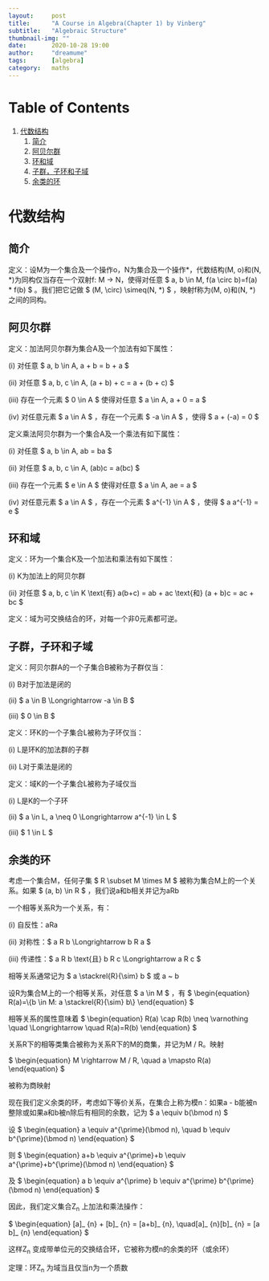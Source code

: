 ```yaml
---
layout:     post
title:      "A Course in Algebra(Chapter 1) by Vinberg"
subtitle:   "Algebraic Structure"
thumbnail-img: ""
date:       2020-10-28 19:00
author:     "dreamume"
tags: 		[algebra]
category:   maths
---
```

<head>
    <script src="https://cdn.mathjax.org/mathjax/latest/MathJax.js?config=TeX-AMS-MML_HTMLorMML" type="text/javascript"></script>
    <script type="text/x-mathjax-config">
        MathJax.Hub.Config({
            tex2jax: {
            skipTags: ['script', 'noscript', 'style', 'textarea', 'pre'],
            inlineMath: [['$','$']]
            }
        });
    </script>
</head>

# Table of Contents

1.  [代数结构](#org2500f14)
    1.  [简介](#org210ef2c)
    2.  [阿贝尔群](#orgc31e4b3)
    3.  [环和域](#orgc60734c)
    4.  [子群，子环和子域](#org19183fa)
    5.  [余类的环](#org5160204)


<a id="org2500f14"></a>

# 代数结构


<a id="org210ef2c"></a>

## 简介

定义：设M为一个集合及一个操作o，N为集合及一个操作\*，代数结构(M, o)和(N, \*)为同构仅当存在一个双射f: M -> N，使得对任意 $ a, b \\in M, f(a \\circ b)=f(a) \* f(b) $ 。我们把它记做 $ (M, \\circ) \\simeq(N, *) $ ，映射f称为(M, o)和(N, \*)之间的同构。


<a id="orgc31e4b3"></a>

## 阿贝尔群

定义：加法阿贝尔群为集合A及一个加法有如下属性：

(i) 对任意 $ a, b \\in A, a + b = b + a $

(ii) 对任意 $ a, b, c \\in A, (a + b) + c = a + (b + c) $

(iii) 存在一个元素 $ 0 \\in A $ 使得对任意 $ a \\in A, a + 0 = a  $

(iv) 对任意元素 $ a \\in A $ ，存在一个元素 $ -a \\in A $ ，使得 $ a + (-a) = 0 $

定义乘法阿贝尔群为一个集合A及一个乘法有如下属性：

(i) 对任意 $ a, b \\in A, ab = ba $

(ii) 对任意 $ a, b, c \\in A, (ab)c = a(bc) $

(iii) 存在一个元素 $ e \\in A $ 使得对任意 $ a \\in A, ae = a  $

(iv) 对任意元素 $ a \\in A $ ，存在一个元素 $ a^{-1} \\in A $ ，使得 $ a a^{-1} = e $


<a id="orgc60734c"></a>

## 环和域

定义：环为一个集合K及一个加法和乘法有如下属性：

(i) K为加法上的阿贝尔群

(ii) 对任意 $ a, b, c \\in K \\text{有} a(b+c) = ab + ac \\text{和} (a + b)c = ac + bc $

定义：域为可交换结合的环，对每一个非0元素都可逆。


<a id="org19183fa"></a>

## 子群，子环和子域

定义：阿贝尔群A的一个子集合B被称为子群仅当：

(i) B对于加法是闭的

(ii) $ a \\in B \\Longrightarrow -a \\in B $

(iii) $ 0 \\in B $

定义：环K的一个子集合L被称为子环仅当：

(i) L是环K的加法群的子群

(ii) L对于乘法是闭的

定义：域K的一个子集合L被称为子域仅当

(i) L是K的一个子环

(ii) $ a \\in L, a \\neq 0 \Longrightarrow a^{-1} \\in L $

(iii) $ 1 \\in L $


<a id="org5160204"></a>

## 余类的环

考虑一个集合M，任何子集 $ R \\subset M \\times M $ 被称为集合M上的一个关系。如果 $ (a, b) \\in R $ ，我们说a和b相关并记为aRb

一个相等关系R为一个关系，有：

(i) 自反性：aRa

(ii) 对称性：$ a R b \\Longrightarrow b R a $

(iii) 传递性：$ a R b \\text{且} b R c \\Longrightarrow a R c $

相等关系通常记为 $ a \\stackrel{R}{\\sim} b $ 或 a ~ b

设R为集合M上的一个相等关系，对任意 $ a \\in M $ ，有 $ \\begin{equation} R(a)=\\{b \\in M: a \\stackrel{R}{\\sim} b\\} \\end{equation} $

相等关系的属性意味着 $ \\begin{equation} R(a) \\cap R(b) \\neq \\varnothing \\quad \\Longrightarrow \\quad R(a)=R(b) \\end{equation} $

关系R下的相等类集合被称为关系R下的M的商集，并记为M / R。映射

$ \\begin{equation} M \\rightarrow M / R, \\quad a \\mapsto R(a) \\end{equation} $

被称为商映射

现在我们定义余类的环，考虑如下等价关系，在集合上称为模n：如果a - b能被n整除或如果a和b被n除后有相同的余数，记为 $ a \\equiv b(\\bmod n) $

设 $ \\begin{equation} a \\equiv a^{\\prime}(\\bmod n), \\quad b \\equiv b^{\\prime}(\\bmod n) \\end{equation} $

则 $ \\begin{equation} a+b \\equiv a^{\\prime}+b \\equiv a^{\\prime}+b^{\\prime}(\\bmod n) \\end{equation} $

及 $ \\begin{equation} a b \\equiv a^{\\prime} b \\equiv a^{\\prime} b^{\\prime}(\\bmod n) \\end{equation} $

因此，我们定义集合Z<sub>n</sub> 上加法和乘法操作：

$ \\begin{equation} [a]_ {n} + [b]_ {n} = [a+b]_ {n}, \\quad[a]_ {n}[b]_ {n} = [a b]_ {n} \\end{equation} $

这样Z<sub>n</sub> 变成带单位元的交换结合环，它被称为模n的余类的环（或余环）

定理：环Z<sub>n</sub> 为域当且仅当n为一个质数

